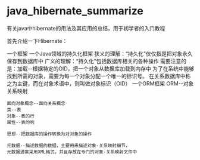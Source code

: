 # java_hibernate_summarize

有关java中hibernate的用法及其应用的总结，用于初学者的入门教程

首先介绍一下Hibernate：

一个框架
一个Java领域的持久化框架
	狭义的理解：“持久化”仅仅指是把对象永久保存到数据库中
	广义的理解：“持久化”包括数据库相关的各种操作
		需要注意的是：加载--根据特定的OID，把一个对象从数据库加载到内存中
		为了在系统中能够找到所需的对象，需要为每一个对象分配一个唯一的标识号。
	   在关系数据库中称之为主键，而在对象术语中，则叫做对象标识（OID）
一个ORM框架 
	ORM--对象关系映射

	面向对象概念--面向关系概念
	类--表
	对象--表的行
	属性--表的列

	思想--把数据库的操作转换为对对象的操作

	元数据--描述数据的数据，主要用来描述对象-关系映射细节，
	元数据通常采用XML格式，并且存放在专门的对象-关系映射文件中
	
